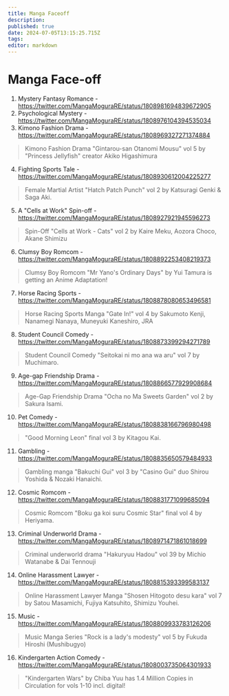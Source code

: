 ```yaml
---
title: Manga Faceoff
description: 
published: true
date: 2024-07-05T13:15:25.715Z
tags: 
editor: markdown
---
```


# Manga Face-off

1. Mystery Fantasy Romance - https://twitter.com/MangaMoguraRE/status/1808981694839672905
2. Psychological Mystery - https://twitter.com/MangaMoguraRE/status/1808976104394535034
3. Kimono Fashion Drama - https://twitter.com/MangaMoguraRE/status/1808969327271374884
> Kimono Fashion Drama "Gintarou-san Otanomi Mousu" vol 5 by "Princess Jellyfish" creator Akiko Higashimura
4. Fighting Sports Tale - https://twitter.com/MangaMoguraRE/status/1808930612004225277
> Female Martial Artist "Hatch Patch Punch" vol 2 by Katsuragi Genki & Saga Aki.
5. A "Cells at Work" Spin-off - https://twitter.com/MangaMoguraRE/status/1808927921945596273
> Spin-Off "Cells at Work - Cats" vol 2 by Kaire Meku, Aozora Choco, Akane Shimizu
6. Clumsy Boy Romcom - https://twitter.com/MangaMoguraRE/status/1808892253408219373
> Clumsy Boy Romcom "Mr Yano's Ordinary Days" by Yui Tamura is getting an Anime Adaptation!
7. Horse Racing Sports - https://twitter.com/MangaMoguraRE/status/1808878080653496581
> Horse Racing Sports Manga "Gate In!" vol 4 by Sakumoto Kenji, Nanamegi Nanaya, Muneyuki Kaneshiro, JRA
8. Student Council Comedy - https://twitter.com/MangaMoguraRE/status/1808873399294271789
> Student Council Comedy "Seitokai ni mo ana wa aru" vol 7 by Muchimaro.
9. Age-gap Friendship Drama - https://twitter.com/MangaMoguraRE/status/1808866577929908684
> Age-Gap Friendship Drama "Ocha no Ma Sweets Garden" vol 2 by Sakura Isami.
10. Pet Comedy - https://twitter.com/MangaMoguraRE/status/1808838166796980498
> "Good Morning Leon" final vol 3 by Kitagou Kai.
11. Gambling - https://twitter.com/MangaMoguraRE/status/1808835650579484933
> Gambling manga "Bakuchi Gui" vol 3 by "Casino Gui" duo Shirou Yoshida & Nozaki Hanaichi.
12. Cosmic Romcom - https://twitter.com/MangaMoguraRE/status/1808831771099685094
> Cosmic Romcom "Boku ga koi suru Cosmic Star" final vol 4 by Heriyama.
13. Criminal Underworld Drama - https://twitter.com/MangaMoguraRE/status/1808971471861018699
> Criminal underworld drama "Hakuryuu Hadou" vol 39 by Michio Watanabe & Dai Tennouji
14. Online Harassment Lawyer - https://twitter.com/MangaMoguraRE/status/1808815393399583137
> Online Harassment Lawyer Manga "Shosen Hitogoto desu kara" vol 7 by Satou Masamichi, Fujiya Katsuhito, Shimizu Youhei.
15. Music - https://twitter.com/MangaMoguraRE/status/1808809933783126206
> Music Manga Series "Rock is a lady's modesty" vol 5 by Fukuda Hiroshi (Mushibugyo)
16. Kindergarten Action Comedy - https://twitter.com/MangaMoguraRE/status/1808003735064301933
> "Kindergarten Wars" by Chiba Yuu has 1.4 Million Copies in Circulation for vols 1-10 incl. digital!
